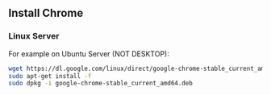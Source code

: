 
## Install Chrome

### Linux Server

For example on Ubuntu Server (NOT DESKTOP):

```sh
wget https://dl.google.com/linux/direct/google-chrome-stable_current_amd64.deb
sudo apt-get install -f
sudo dpkg -i google-chrome-stable_current_amd64.deb
```


